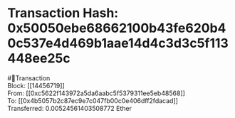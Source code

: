 
Transaction Hash: 0x50050ebe68662100b43fe620b40c537e4d469b1aae14d4c3d3c5f113448ee25c
====================================================================================
  
#💸Transaction  
Block: [[14456719]]  
From: [[0xc5622f143972a5da6aabc5f5379311ee5eb48568]]  
To: [[0x4b5057b2c87ec9e7c047fb00c0e406dff2fdacad]]  
Transferred: 0.00524561403508772 Ether